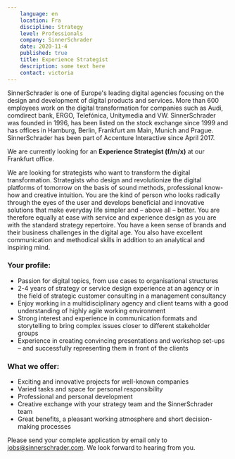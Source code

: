```yaml
---
    language: en
    location: Fra
    discipline: Strategy
    level: Professionals
    company: SinnerSchrader
    date: 2020-11-4
    published: true
    title: Experience Strategist
    description: some text here 
    contact: victoria
---
```


SinnerSchrader is one of Europe's leading digital agencies focusing on the design and development of digital products and services. More than 600 employees work on the digital transformation for companies such as Audi, comdirect bank, ERGO, Telefónica, Unitymedia and VW. SinnerSchrader was founded in 1996, has been listed on the stock exchange since 1999 and has offices in Hamburg, Berlin, Frankfurt am Main, Munich and Prague. SinnerSchrader has been part of Accenture Interactive since April 2017.

We are currently looking for an **Experience Strategist (f/m/x)** at our Frankfurt office.

We are looking for strategists who want to transform the digital transformation. Strategists who design and revolutionize the digital platforms of tomorrow on the basis of sound methods, professional know-how and creative intuition. You are the kind of person who looks radically through the eyes of the user and develops beneficial and innovative solutions that make everyday life simpler and – above all – better. You are therefore equally at ease with service and experience design as you are with the standard strategy repertoire. You have a keen sense of brands and their business challenges in the digital age. You also have excellent communication and methodical skills in addition to an analytical and inspiring mind.

### Your profile:

- Passion for digital topics, from use cases to organisational structures
- 2-4 years of strategy or service design experience at an agency or in the field of strategic customer consulting in a management consultancy
- Enjoy working in a multidisciplinary agency and client teams with a good understanding of highly agile working environment
- Strong interest and experience in communication formats and storytelling to bring complex issues closer to different stakeholder groups
- Experience in creating convincing presentations and workshop set-ups – and successfully representing them in front of the clients

### What we offer:

- Exciting and innovative projects for well-known companies
- Varied tasks and space for personal responsibility
- Professional and personal development
- Creative exchange with your strategy team and the SinnerSchrader team
- Great benefits, a pleasant working atmosphere and short decision-making processes

Please send your complete application by email only to jobs@sinnerschrader.com. We look forward to hearing from you.

